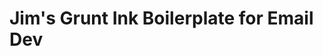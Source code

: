 <h1>Jim's Grunt Ink Boilerplate for Email Dev</h1>
<!-- 
<h2>How to set up</h2>
<pre>
<code>
cd 'directory' <br>
git clone this repo<br>
npm init<br>
npm install <br>
</code> 
</pre>

<p>npm install now creates bower.json file and runs grunt dev after install </p>

<h2>Add a bower package project</h2>
<p>Automatically adds &lt;script&gt; and &lt;link&gt; tags to index.html using  <a href="https://github.com/stephenplusplus/grunt-wiredep">grunt-wiredep</a>
</p>
<p>Open new terminal window</p>
<code>
bower install ‘package’ —save 
</code>

<h2>To Build Project</h2>
<code>
grunt build 
</code>
<ul>
<li>Moves all files and folders to build folder</li>
<li>Minifies css files</li>
<li>Moves bower_components to libs folder</li>
<li>Minifies images</li>
<li>Replaces link and src targets containing bower_components in index.html to point to build directory</li>
</ul>


<h3>Packages used</h3>
<p>
Auto link packages in HTML
<a href="https://github.com/stephenplusplus/grunt-wiredep">grunt-wiredep</a>
<br>
SASS compiler
<a href="https://github.com/gruntjs/grunt-contrib-sass">grunt-contrib-sass</a>
<br>
Copy files and folders
<a href="https://github.com/gruntjs/grunt-contrib-copy">grunt-contrib-copy</a>
<br>
Minify images
<a href="https://github.com/gruntjs/grunt-contrib-imagemin">grunt-contrib-imagemin</a>
<br>
Concatenate files
<a href="https://github.com/gruntjs/grunt-contrib-concat">grunt-contrib-concat</a>
<br>
Minify CSS
<a href="https://github.com/gruntjs/grunt-contrib-cssmin">grunt-contrib-cssmin</a>
<br>
Copy bower_components to folder (faster than recursive lookup using grunt-contrib-copy)
<a href="https://github.com/timmywil/grunt-bowercopy">grunt-bower-copy</a>
<br>
Replace string in files
<a href="https://github.com/outaTiME/grunt-replace">grunt-replace</a>
</p>
 -->